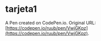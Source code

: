 # tarjeta1

A Pen created on CodePen.io. Original URL: [https://codepen.io/ruub/pen/VwjGKpz](https://codepen.io/ruub/pen/VwjGKpz).


